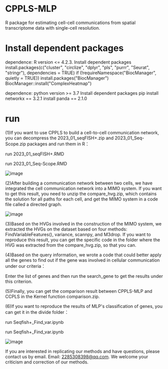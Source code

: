 # CPPLS-MLP

R package for estimating cell-cell communications from spatial transcriptome data with single-cell resolution.

# Install dependent packages
dependence: R version <= 4.2.3.
Install dependent packages
install.packages(c("cluster", "circlize", "dplyr", "pls", "purrr", "Seurat", "stringr"), dependencies = TRUE)
if (!requireNamespace("BiocManager", quietly = TRUE))
    install.packages("BiocManager")
BiocManager::install("ComplexHeatmap")

dependence: python version >= 3.7
Install dependent packages
pip install networkx == 3.2.1
    install panda    == 2.1.0 

# run
(1)If you want to use CPPLS to build a cell-to-cell communication network, you can decompress the 2023_01_seqFISH+.zip and 2023_01_Seq-Scope.zip packages and run them in R：

run 2023_01_seqFISH+.RMD

run 2023_01_Seq-Scope.RMD


![image](https://github.com/wuzhenao/CPPLS-MLP/assets/114455899/6ac04695-faea-430e-adcd-85056c5e8890)



(2)After building a communication network between two cells, we have integrated the cell communication network into a MIMO system. If you want to get this result, you need to unzip the compare_hvg.zip, which contains the solution for all paths for each cell, and get the MIMO system in a code file called a directed graph.


![image](https://github.com/wuzhenao/CPPLS-MLP/assets/114455899/b85da792-38e1-4144-a020-d65a50e70445)


(3)Based on the HVGs involved in the construction of the MIMO system, we extracted the HVGs on the dataset based on four methods: FindVariableFeatures(), variance, scannpy, and M3drop. If you want to reproduce this result, you can get the specific code in the folder where the HVG was extracted from the compare_hvg.zip, so that you can.

(4)Based on the query information, we wrote a code that could better apply all the genes to find out if the gene was involved in cellular communication under our criteria：

Enter the list of genes and then run the search_gene to get the results under this criterion.

(5)Finally, you can get the comparison result between CPPLS-MLP and CCPLS in the Kernel function comparison.zip.

(6)If you want to reproduce the results of MLP's classification of genes, you can get it in the divide folder：

run  Seqfish+_Find_var.ipynb

run  Seqfish+_Find_var.ipynb

![image](https://github.com/wuzhenao/CPPLS-MLP/assets/114455899/1b48e576-b188-4536-9c0c-c44df773ea31)


If you are interested in replicating our methods and have questions, please contact us by email. Email: 2285308398@qq.com. We welcome your criticism and correction of our methods.
